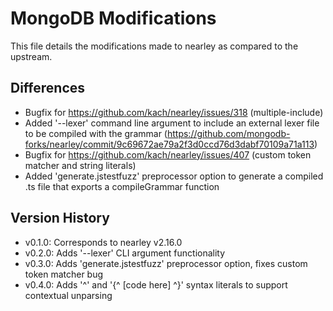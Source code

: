 # MongoDB Modifications

This file details the modifications made to nearley as compared to the upstream.

## Differences

- Bugfix for https://github.com/kach/nearley/issues/318 (multiple-include)
- Added '--lexer' command line argument to include an external lexer file to be compiled
  with the grammar (https://github.com/mongodb-forks/nearley/commit/9c69672ae79a2f3d0ccd76d3dabf70109a71a113)
- Bugfix for https://github.com/kach/nearley/issues/407 (custom token matcher and string literals)
- Added 'generate.jstestfuzz' preprocessor option to generate a compiled .ts file 
  that exports a compileGrammar function

## Version History

- v0.1.0: Corresponds to nearley v2.16.0
- v0.2.0: Adds '--lexer' CLI argument functionality
- v0.3.0: Adds 'generate.jstestfuzz' preprocessor option, fixes custom token matcher bug
- v0.4.0: Adds '^' and '{^ [code here] ^}' syntax literals to support contextual unparsing
